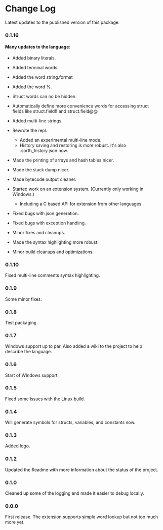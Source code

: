 # Change Log

Latest updates to the published version of this package.

### 0.1.16

#### Many updates to the language:

* Added binary literals.
* Added terminal words.
* Added the word string.format
* Added the word %.
* Struct words can no be hidden.
* Automatically define more convenience words for accessing struct fields like struct.field!! and struct.field@@
* Added multi-line strings.

* Rewrote the repl.
    * Added an experimental multi-line mode.
    * History saving and restoring is more robust.  It's also .sorth_history.json now.
* Made the printing of arrays and hash tables nicer.
* Made the stack dump nicer.
* Made bytecode output cleaner.

* Started work on an extension system.  (Currently only working in Windows.)
    * Including a C based API for extension from other languages.

* Fixed bugs with json generation.
* Fixed bugs with exception handling.
* Minor fixes and cleanups.
* Made the syntax highlighting more robust.
* Minor build cleanups and optimizations.

### 0.1.10

Fixed multi-line comments syntax highlighting.

### 0.1.9

Some minor fixes.

### 0.1.8

Test packaging.

### 0.1.7

Windows support up to par.  Also added a wiki to the project to help describe the language.

### 0.1.6

Start of Windows support.

### 0.1.5

Fixed some issues with the Linux build.

### 0.1.4

Will generate symbols for structs, variables, and constants now.

### 0.1.3

Added logo.

### 0.1.2

Updated the Readme with more information about the status of the project.

### 0.1.0

Cleaned up some of the logging and made it easier to debug locally.

### 0.0.0

First release.  The extension supports simple word lookup but not too much more yet.
